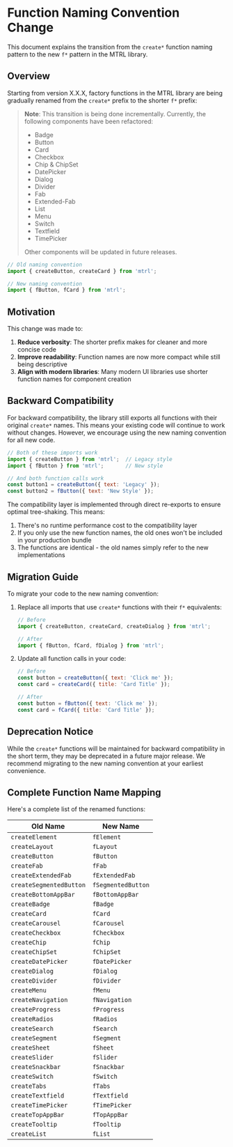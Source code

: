 # Function Naming Convention Change

This document explains the transition from the `create*` function naming pattern to the new `f*` pattern in the MTRL library.

## Overview

Starting from version X.X.X, factory functions in the MTRL library are being gradually renamed from the `create*` prefix to the shorter `f*` prefix:

> **Note**: This transition is being done incrementally. Currently, the following components have been refactored:
> - Badge
> - Button
> - Card
> - Checkbox
> - Chip & ChipSet
> - DatePicker
> - Dialog
> - Divider
> - Fab
> - Extended-Fab
> - List
> - Menu
> - Switch
> - Textfield
> - TimePicker
>
> Other components will be updated in future releases.

```javascript
// Old naming convention
import { createButton, createCard } from 'mtrl';

// New naming convention
import { fButton, fCard } from 'mtrl';
```

## Motivation

This change was made to:

1. **Reduce verbosity**: The shorter prefix makes for cleaner and more concise code
2. **Improve readability**: Function names are now more compact while still being descriptive
3. **Align with modern libraries**: Many modern UI libraries use shorter function names for component creation

## Backward Compatibility

For backward compatibility, the library still exports all functions with their original `create*` names. This means your existing code will continue to work without changes. However, we encourage using the new naming convention for all new code.

```javascript
// Both of these imports work
import { createButton } from 'mtrl';  // Legacy style
import { fButton } from 'mtrl';       // New style

// And both function calls work
const button1 = createButton({ text: 'Legacy' });
const button2 = fButton({ text: 'New Style' });
```

The compatibility layer is implemented through direct re-exports to ensure optimal tree-shaking. This means:

1. There's no runtime performance cost to the compatibility layer
2. If you only use the new function names, the old ones won't be included in your production bundle
3. The functions are identical - the old names simply refer to the new implementations

## Migration Guide

To migrate your code to the new naming convention:

1. Replace all imports that use `create*` functions with their `f*` equivalents:

   ```javascript
   // Before
   import { createButton, createCard, createDialog } from 'mtrl';

   // After
   import { fButton, fCard, fDialog } from 'mtrl';
   ```

2. Update all function calls in your code:

   ```javascript
   // Before
   const button = createButton({ text: 'Click me' });
   const card = createCard({ title: 'Card Title' });

   // After
   const button = fButton({ text: 'Click me' });
   const card = fCard({ title: 'Card Title' });
   ```

## Deprecation Notice

While the `create*` functions will be maintained for backward compatibility in the short term, they may be deprecated in a future major release. We recommend migrating to the new naming convention at your earliest convenience.

## Complete Function Name Mapping

Here's a complete list of the renamed functions:

| Old Name                | New Name          |
|-------------------------|-------------------|
| `createElement`         | `fElement`        |
| `createLayout`          | `fLayout`         |
| `createButton`          | `fButton`         |
| `createFab`             | `fFab`            |
| `createExtendedFab`     | `fExtendedFab`    |
| `createSegmentedButton` | `fSegmentedButton`|
| `createBottomAppBar`    | `fBottomAppBar`   |
| `createBadge`           | `fBadge`          |
| `createCard`            | `fCard`           |
| `createCarousel`        | `fCarousel`       |
| `createCheckbox`        | `fCheckbox`       |
| `createChip`            | `fChip`           |
| `createChipSet`         | `fChipSet`        |
| `createDatePicker`      | `fDatePicker`     |
| `createDialog`          | `fDialog`         |
| `createDivider`         | `fDivider`        |
| `createMenu`            | `fMenu`           |
| `createNavigation`      | `fNavigation`     |
| `createProgress`        | `fProgress`       |
| `createRadios`          | `fRadios`         |
| `createSearch`          | `fSearch`         |
| `createSegment`         | `fSegment`        |
| `createSheet`           | `fSheet`          |
| `createSlider`          | `fSlider`         |
| `createSnackbar`        | `fSnackbar`       |
| `createSwitch`          | `fSwitch`         |
| `createTabs`            | `fTabs`           |
| `createTextfield`       | `fTextfield`      |
| `createTimePicker`      | `fTimePicker`     |
| `createTopAppBar`       | `fTopAppBar`      |
| `createTooltip`         | `fTooltip`        |
| `createList`            | `fList`           |